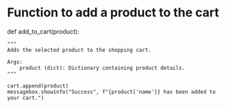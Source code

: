 # Function to add a product to the cart
def add_to_cart(product):

    """
    Adds the selected product to the shopping cart.
    
    Args:
        product (dict): Dictionary containing product details.
    """
    
    cart.append(product)
    messagebox.showinfo("Success", f"{product['name']} has been added to your cart.")


